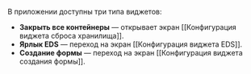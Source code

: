 В приложении доступны три типа виджетов:

- **Закрыть все контейнеры** — открывает экран [[Конфигурация виджета сброса хранилища]].
- **Ярлык EDS** — переход на экран [[Конфигурация виджета EDS]].
- **Создание формы** — переход на экран [[Конфигурация виджета создания формы]].